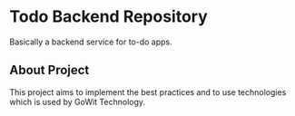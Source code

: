 # Todo Backend Repository

Basically a backend service for to-do apps.

## About Project

This project aims to implement the best practices and to use technologies which is used by GoWit Technology.
